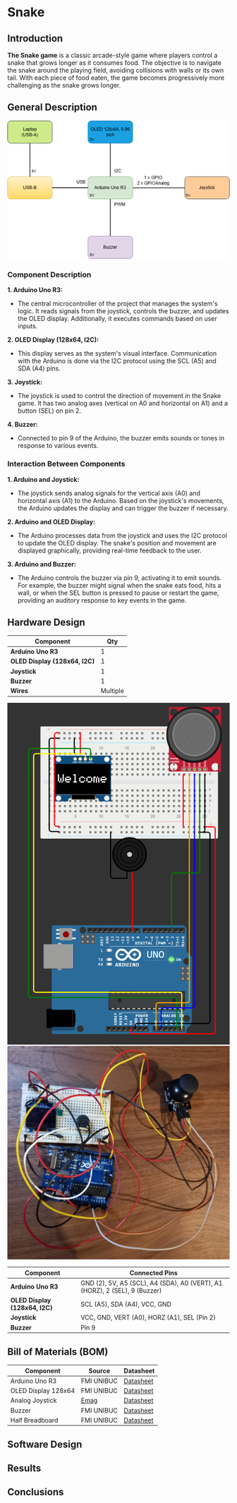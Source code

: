 # Snake

## Introduction
**The Snake game** is a classic arcade-style game where players control a snake that grows longer as it consumes food. The objective is to navigate the snake around the playing field, avoiding collisions with walls or its own tail. With each piece of food eaten, the game becomes progressively more challenging as the snake grows longer.

## General Description
![Block Diagram](images/Schema_Bloc.png)

### Component Description
**1. Arduino Uno R3:**
- The central microcontroller of the project that manages the system's logic. It reads signals from the joystick, controls the buzzer, and updates the OLED display. Additionally, it executes commands based on user inputs. 

**2. OLED Display (128x64, I2C):**
- This display serves as the system's visual interface. Communication with the Arduino is done via the I2C protocol using the SCL (A5) and SDA (A4) pins.

**3. Joystick:**
- The joystick is used to control the direction of movement in the Snake game. It has two analog axes (vertical on A0 and horizontal on A1) and a button (SEL) on pin 2.

**4. Buzzer:**
- Connected to pin 9 of the Arduino, the buzzer emits sounds or tones in response to various events.

### Interaction Between Components
**1. Arduino and Joystick:**
- The joystick sends analog signals for the vertical axis (A0) and horizontal axis (A1) to the Arduino. Based on the joystick's movements, the Arduino updates the display and can trigger the buzzer if necessary. 

**2. Arduino and OLED Display:**
- The Arduino processes data from the joystick and uses the I2C protocol to update the OLED display. The snake's position and movement are displayed graphically, providing real-time feedback to the user.

**3. Arduino and Buzzer:**
- The Arduino controls the buzzer via pin 9, activating it to emit sounds. For example, the buzzer might signal when the snake eats food, hits a wall, or when the SEL button is pressed to pause or restart the game, providing an auditory response to key events in the game.

## Hardware Design

| Component               | Qty                |
|----------------------|--------------------|
|  **Arduino Uno R3**           | 1                  |
| **OLED Display (128x64, I2C)** | 1                |
| **Joystick**  | 1 |
| **Buzzer**                  | 1                  |
| **Wires**                 | Multiple           |

![Circuit](images/circuit.png)
![Circuit2](images/circuit2.jpg)



| Component                | Connected Pins           |
|--------------------------|--------------------------|
| **Arduino Uno R3**        | GND (2), 5V, A5 (SCL), A4 (SDA), A0 (VERT), A1 (HORZ), 2 (SEL), 9 (Buzzer) |
| **OLED Display (128x64, I2C)**| SCL (A5), SDA (A4), VCC, GND |
| **Joystick**              | VCC, GND, VERT (A0), HORZ (A1), SEL (Pin 2) |
| **Buzzer**                | Pin 9                    |

## Bill of Materials (BOM)

| Component          | Source                  | Datasheet                                |
|--------------------|-------------------------|------------------------------------------|
| Arduino Uno R3     | FMI UNIBUC | [Datasheet](https://docs.arduino.cc/resources/datasheets/A000066-datasheet.pdf) |
| OLED Display 128x64 | FMI UNIBUC  | [Datasheet](https://www.datasheethub.com/ssd1306-128x64-mono-0-96-inch-i2c-oled-display/) |
| Analog Joystick    | [Emag](https://www.emag.ro/afisaj-grafic-oled-128x64-0-96-inch-galben-albastru-3874784221572/pd/DGTRPXYBM/)      | [Datasheet](https://www.hwkitchen.cz/user/related_files/joystick-modul-s-tlacitkem-datasheet-pdf.pdf) |
| Buzzer             | FMI UNIBUC  | [Datasheet](https://components101.com/misc/buzzer-pinout-working-datasheet) |
| Half Breadboard         | FMI UNIBUC  | [Datasheet](https://www.farnell.com/datasheets/1734497.pdf) |






## Software Design

## Results 

## Conclusions
